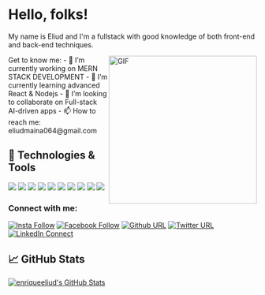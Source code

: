 

# Hello, folks! 

My name is Eliud and I'm a fullstack with good knowledge of both front-end and back-end techniques. 

<img align="right" alt="GIF" width="300px" src="https://image.freepik.com/free-vector/programmer-working-flat-style_52683-15041.jpg" />
Get to know me:
- 🔭 I’m currently working on  MERN STACK DEVELOPMENT
- 🌱 I’m currently learning advanced React & Nodejs
- 👯 I’m looking to collaborate on Full-stack AI-driven apps
- 📫 How to reach me: eliudmaina064@gmail.com


## 🔧 Technologies & Tools
![](https://img.shields.io/badge/Editor-Visual_Studio-informational?style=flat&logo=intellij-idea&logoColor=white&color=2bbc8a)
![](https://img.shields.io/badge/Code-Python-informational?style=flat&logo=python&logoColor=white&color=2bbc8a)
![](https://img.shields.io/badge/Code-HTML5-informational?style=flat&logo=javascript&logoColor=white&color=2bbc8a)
![](https://img.shields.io/badge/Code-CSS3-informational?style=flat&logo=javascript&logoColor=white&color=2bbc8a)
![](https://img.shields.io/badge/Code-JavaScript-informational?style=flat&logo=javascript&logoColor=white&color=2bbc8a)
![](https://img.shields.io/badge/Code-ReactJs-informational?style=flat&logo=javascript&logoColor=white&color=2bbc8a)
![](https://img.shields.io/badge/Code-NodeJs-informational?style=flat&logo=javascript&logoColor=white&color=2bbc8a)
![](https://img.shields.io/badge/Shell-Bash-informational?style=flat&logo=gnu-bash&logoColor=white&color=2bbc8a)
![](https://img.shields.io/badge/Tools-Git-informational?style=flat&logo=javascript&logoColor=white&color=2bbc8a)
![](https://img.shields.io/badge/Tools-Github-informational?style=flat&logo=javascript&logoColor=white&color=2bbc8a)



### Connect with me:
[![Insta Follow](https://img.shields.io/badge/%20-Follow-black?color=14171A&labelColor=d81b60&logo=instagram&logoColor=ffffff)](https://www.instagram.com/javas.cript_lover/) 
[![Facebook Follow](https://img.shields.io/badge/%20-Follow-black?color=14171A&labelColor=1976d2&logo=facebook&logoColor=ffffff)](https://www.facebook.com/eliud.phynhas)
[![Github URL](https://img.shields.io/badge/%20-Follow-black?color=14171A&labelColor=1976d2&logo=github&logoColor=ffffff)](https://www.github.com/enriqueeliud)
[![Twitter URL](https://img.shields.io/badge/%20-Follow-black?color=14171A&labelColor=d81b60&logo=twitter&logoColor=ffffff)](https://www.instagram.com/eLI_THE_CODER/)
[![LinkedIn Connect](https://img.shields.io/badge/%20-Connect-black?color=14171A&labelColor=212121&logo=linkedin&logoColor=ffffff)](https://www.linkedin.com/in/eliudmaina/) 
<br />

## &#x1f4c8; GitHub Stats

<a href="https://github.com/enriqueeliud/enriqueeliud">
  <img align="center" src="https://github-readme-stats.vercel.app/api?username=enriqueeliud&show_icons=true&line_height=27&count_private=true&title_color=ffffff&text_color=c9cacc&icon_color=2bbc8a&bg_color=1d1f21" alt="enriqueeliud's GitHub Stats" />
</a>
  


